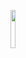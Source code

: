 <p align="center"><img width=12.5% src="https://github.com/ibrahimenesduran/phoenix-wp-bulk-sender/blob/main/images/logo.png"></p>
